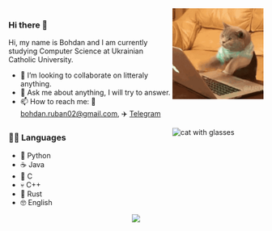 <img align="right" width=180px src="coding.gif" alt="cat coding">

### Hi there 👋

Hi, my name is Bohdan and I am currently studying Computer Science at Ukrainian Catholic University.
- 👯 I’m looking to collaborate on litteraly anything.
- 💬 Ask me about anything, I will try to answer.
- 📫 How to reach me: 📧 <bohdan.ruban02@gmail.com>, ✈️ [Telegram](https://t.me/iamthewalrus67)

<img align="right" width=180px src="me_when_datarace.gif" alt="cat with glasses">

### 👨‍💻 Languages 

- 🐍 Python
- ☕ Java
- 🤔 C
- 💀 C++
- 💪 Rust
- 🤓 English


<p align="center">
  
  <img src="https://github-readme-stats.vercel.app/api?username=iamthewalrus67&count_private=true&show_icons=true">
  
<!--   <img src="https://github-readme-stats.vercel.app/api/top-langs/?username=iamthewalrus67&count_private=true"> -->
 
